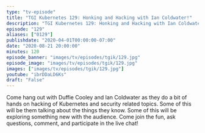 ```yaml
---
type: "tv-episode"
title: "TGI Kubernetes 129: Honking and Hacking with Ian Coldwater!"
description: "TGI Kubernetes 129: Honking and Hacking with Ian Coldwater!"
episode: "129"
aliases: ["0129"]
publishdate: "2020-04-01T00:00:00-07:00"
date: "2020-08-21 20:00:00"
minutes: 120
episode_banner: "images/tv/episodes/tgik/129.jpg"
episode_image: "images/tv/episodes/tgik/129.jpg"
images: ["images/tv/episodes/tgik/129.jpg"]
youtube: "ibrDDaLD6Ks"
draft: "False"
---
```


Come hang out with Duffie Cooley and Ian Coldwater as they do a bit of hands on hacking of Kubernetes and security related topics. Some of this will be them talking about the things they know. Some of this will be exploring something new with the audience. Come join the fun, ask questions, comment, and participate in the live chat!
